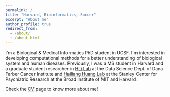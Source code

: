 ```yaml
---
permalink: /
title: "Harvard, Bioinformatics, Soccer"
excerpt: "About me"
author_profile: true
redirect_from: 
  - /about/
  - /about.html
---
```


I'm a Biological & Medical Informatics PhD student in UCSF. I'm interested in developing computational methods for a better understanding of biological system and human diseases. Previously, I was a MS student in Harvard and a graduate student researcher in [HLi Lab](https://hlilab.github.io/) at the Data Science Dept. of Dana Farber Cancer Institute and [Hailiang Huang Lab](https://huanglab.ac/) at the Stanley Center for Psychiatric Research at the Broad Institute of MIT and Harvard.

Check the [CV](https://yuz682.github.io/cv/) page to know more about me!
